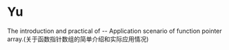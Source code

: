 # Yu
The introduction and practical of -- Application scenario of function pointer array.(关于函数指针数组的简单介绍和实际应用情况)
